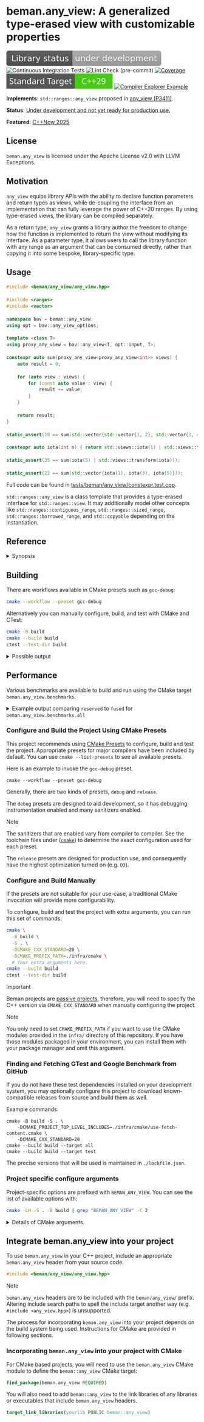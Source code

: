 # beman.any_view: A generalized type-erased view with customizable properties

<!--
SPDX-License-Identifier: Apache-2.0 WITH LLVM-exception
-->

![Library Status](https://raw.githubusercontent.com/bemanproject/beman/refs/heads/main/images/badges/beman_badge-beman_library_under_development.svg) ![Continuous Integration Tests](https://github.com/bemanproject/any_view/actions/workflows/ci_tests.yml/badge.svg) ![Lint Check (pre-commit)](https://github.com/bemanproject/any_view/actions/workflows/pre-commit.yml/badge.svg) [![Coverage](https://coveralls.io/repos/github/bemanproject/any_view/badge.svg?branch=main)](https://coveralls.io/github/bemanproject/any_view?branch=main) ![Standard Target](https://github.com/bemanproject/beman/blob/main/images/badges/cpp29.svg) [![Compiler Explorer Example](https://img.shields.io/badge/Try%20it%20on%20Compiler%20Explorer-grey?logo=compilerexplorer&logoColor=67c52a)](https://godbolt.org/z/f6To9fKs4)

**Implements**: `std::ranges::any_view` proposed in [any_view (P3411)](https://wg21.link/p3411).

**Status**: [Under development and not yet ready for production use.](https://github.com/bemanproject/beman/blob/main/docs/beman_library_maturity_model.md#under-development-and-not-yet-ready-for-production-use)

**Featured**: [C++Now 2025](https://schedule.cppnow.org/wp-content/uploads/2025/03/A-View-for-Any-Occasion.pdf)

## License

`beman.any_view` is licensed under the Apache License v2.0 with LLVM Exceptions.

## Motivation

`any_view` equips library APIs with the ability to declare function parameters and return types as views, while
de-coupling the interface from an implementation that can fully leverage the power of C++20 ranges. By using
type-erased views, the library can be compiled separately.

As a return type, `any_view` grants a library author the freedom to change how the function is implemented to return
the view without modifying its interface. As a parameter type, it allows users to call the library function with any
range as an argument that can be consumed directly, rather than copying it into some bespoke, library-specific type.

## Usage

```cpp
#include <beman/any_view/any_view.hpp>

#include <ranges>
#include <vector>

namespace bav = beman::any_view;
using opt = bav::any_view_options;

template <class T>
using proxy_any_view = bav::any_view<T, opt::input, T>;

constexpr auto sum(proxy_any_view<proxy_any_view<int>> views) {
    auto result = 0;

    for (auto view : views) {
        for (const auto value : view) {
            result += value;
        }
    }

    return result;
}

static_assert(10 == sum(std::vector{std::vector{1, 2}, std::vector{3, 4}}));

constexpr auto iota(int n) { return std::views::iota(1) | std::views::take(n); };

static_assert(35 == sum(iota(5) | std::views::transform(iota)));

static_assert(22 == sum(std::vector{iota(1), iota(3), iota(5)}));
```

Full code can be found in [tests/beman/any_view/constexpr.test.cpp](tests/beman/any_view/constexpr.test.cpp).

`std::ranges::any_view` is a class template that provides a type-erased interface for `std::ranges::view`.
It may additionally model other concepts like `std::ranges::contiguous_range`, `std::ranges::sized_range`,
`std::ranges::borrowed_range`, and `std::copyable` depending on the instantiation.

## Reference

<details>
<summary>Synopsis</summary>

```cpp
namespace beman::any_view {

// [range.any]
enum class any_view_options {
    input         = 0b00000001,
    forward       = 0b00000011,
    bidirectional = 0b00000111,
    random_access = 0b00001111,
    contiguous    = 0b00011111,
    sized         = 0b00100000,
    borrowed      = 0b01000000,
    copyable      = 0b10000000,
};

constexpr any_view_options operator|(any_view_options, any_view_options) noexcept;
constexpr any_view_options operator&(any_view_options, any_view_options) noexcept;

template <class T>
struct /*rvalue-ref*/ {
    using type = T;
};

template <class T>
struct /*rvalue-ref*/<T&> {
    using type = T&&;
};

template <class T>
using /*rvalue-ref-t*/ = /*rvalue-ref*/<T>::type;

template <class RangeT, class AnyViewT>
concept ext_any_compatible_viewable_range = /* ... */;

template <class ElementT,
          any_view_options OptsV = any_view_options::input,
          class RefT             = ElementT&,
          class RValueRefT       = /*as-rvalue-t*/<RefT>,
          class DiffT            = std::ptrdiff_t>
class any_view : public std::ranges::view_interface<any_view<ElementT, OptsV, RefT, RValueRefT, DiffT>> {
    class iterator; // exposition-only
    class sentinel; // exposition-only

  public:
    // [range.any.ctor]
    template <class RangeT>
    constexpr any_view(RangeT&& range);
    constexpr any_view(const any_view&);
    constexpr any_view(any_view&&) noexcept;

    constexpr any_view& operator=(const any_view&);
    constexpr any_view& operator=(any_view&&) noexcept;

    constexpr ~any_view();

    // [range.any.access]
    constexpr iterator begin();

    constexpr sentinel end();

    constexpr std::make_unsigned_t<DiffT> size() const;

    // [range.any.swap]
    constexpr void swap(any_view&) noexcept;

    constexpr friend void swap(any_view&, any_view&) noexcept;
};

} // namespace beman::any_view

template <class ElementT, beman::any_view::any_view_options OptsV, class RefT, class RValueRefT, class DiffT>
inline constexpr bool std::ranges::enable_borrowed_range<
    beman::any_view::any_view<ElementT, OptsV, RefT, RValueRefT, DiffT>> =
        bool(OptsV & beman::any_view::any_view_options::borrowed);
```

</details>

## Building

There are workflows available in CMake presets such as `gcc-debug`:

```bash
cmake --workflow --preset gcc-debug
```

Alternatively you can manually configure, build, and test with CMake and CTest:

```bash
cmake -B build
cmake --build build
ctest --test-dir build
```

<details>
<summary>Possible output</summary>

```text
Executing workflow step 1 of 3: configure preset "gcc-debug"

Preset CMake variables:

  BEMAN_BUILDSYS_SANITIZER="MaxSan"
  CMAKE_BUILD_TYPE="Debug"
  CMAKE_EXPORT_COMPILE_COMMANDS:BOOL="TRUE"
  CMAKE_TOOLCHAIN_FILE="cmake/gnu-toolchain.cmake"

-- The CXX compiler identification is GNU 15.0.0
-- Detecting CXX compiler ABI info
-- Detecting CXX compiler ABI info - done
-- Check for working CXX compiler: /usr/bin/g++ - skipped
-- Detecting CXX compile features
-- Detecting CXX compile features - done
-- The C compiler identification is GNU 15.0.0
-- Detecting C compiler ABI info
-- Detecting C compiler ABI info - done
-- Check for working C compiler: /usr/bin/gcc - skipped
-- Detecting C compile features
-- Detecting C compile features - done
-- Found Python3: /usr/bin/python3.12 (found version "3.12.7") found components: Interpreter
-- Performing Test CMAKE_HAVE_LIBC_PTHREAD
-- Performing Test CMAKE_HAVE_LIBC_PTHREAD - Success
-- Found Threads: TRUE
-- Configuring done (2.7s)
-- Generating done (0.0s)
-- Build files have been written to: /home/patrick/projects/any_view/build/gcc-debug

Executing workflow step 2 of 3: build preset "gcc-debug"

[12/12] Linking CXX executable tests/beman/any_view/beman.any_view.tests.constexpr

Executing workflow step 3 of 3: test preset "gcc-debug"

Test project /home/patrick/projects/any_view/build/gcc-debug
      Start  1: ConceptsTest.iterator_concept
 1/21 Test  #1: ConceptsTest.iterator_concept ...................   Passed    0.01 sec
      Start  2: ConceptsTest.sized_concept
 2/21 Test  #2: ConceptsTest.sized_concept ......................   Passed    0.01 sec
      Start  3: ConceptsTest.borrowed_concept
 3/21 Test  #3: ConceptsTest.borrowed_concept ...................   Passed    0.01 sec
      Start  4: ConceptsTest.copyable_concept
 4/21 Test  #4: ConceptsTest.copyable_concept ...................   Passed    0.01 sec
      Start  5: ConstexprTest.sum_vector_of_vector
 5/21 Test  #5: ConstexprTest.sum_vector_of_vector ..............   Passed    0.01 sec
      Start  6: ConstexprTest.sum_transform_view_of_iota_view
 6/21 Test  #6: ConstexprTest.sum_transform_view_of_iota_view ...   Passed    0.01 sec
      Start  7: ConstexprTest.sum_vector_of_iota_view
 7/21 Test  #7: ConstexprTest.sum_vector_of_iota_view ...........   Passed    0.01 sec
      Start  8: ConstexprTest.sort_vector
 8/21 Test  #8: ConstexprTest.sort_vector .......................   Passed    0.01 sec
      Start  9: SfinaeTest.istream_view
 9/21 Test  #9: SfinaeTest.istream_view .........................   Passed    0.01 sec
      Start 10: SfinaeTest.forward_list
10/21 Test #10: SfinaeTest.forward_list .........................   Passed    0.01 sec
      Start 11: SfinaeTest.list
11/21 Test #11: SfinaeTest.list .................................   Passed    0.01 sec
      Start 12: SfinaeTest.deque
12/21 Test #12: SfinaeTest.deque ................................   Passed    0.01 sec
      Start 13: SfinaeTest.vector
13/21 Test #13: SfinaeTest.vector ...............................   Passed    0.01 sec
      Start 14: SfinaeTest.vector_of_bool
14/21 Test #14: SfinaeTest.vector_of_bool .......................   Passed    0.01 sec
      Start 15: SfinaeTest.span
15/21 Test #15: SfinaeTest.span .................................   Passed    0.01 sec
      Start 16: TypeTraitsTest.value_type
16/21 Test #16: TypeTraitsTest.value_type .......................   Passed    0.01 sec
      Start 17: TypeTraitsTest.reference_type
17/21 Test #17: TypeTraitsTest.reference_type ...................   Passed    0.01 sec
      Start 18: TypeTraitsTest.rvalue_reference_type
18/21 Test #18: TypeTraitsTest.rvalue_reference_type ............   Passed    0.01 sec
      Start 19: TypeTraitsTest.difference_type
19/21 Test #19: TypeTraitsTest.difference_type ..................   Passed    0.01 sec
      Start 20: TypeTraitsTest.size_type
20/21 Test #20: TypeTraitsTest.size_type ........................   Passed    0.01 sec
      Start 21: TypeTraitsTest.borrowed_iterator_type
21/21 Test #21: TypeTraitsTest.borrowed_iterator_type ...........   Passed    0.01 sec

100% tests passed, 0 tests failed out of 21

Total Test time (real) =   0.15 sec
```

</details>

## Performance

Various benchmarks are available to build and run using the CMake target `beman.any_view.benchmarks`.

<details>
<summary>Example output comparing <code>reserved</code> to <code>fused</code> for <code>beman.any_view.benchmarks.all</code></summary>

```text
+ cmake --build build --config Release --target beman.any_view.benchmarks.all
[27/27] Linking CXX executable tests/beman/any_view/beman.any_view.benchmarks.all
+ build/_deps/benchmark-src/tools/compare.py benchmarksfiltered build/tests/beman/any_view/beman.any_view.benchmarks.all reserved build/tests/beman/any_view/beman.any_view.benchmarks.all fused
RUNNING: build/tests/beman/any_view/beman.any_view.benchmarks.all --benchmark_filter=reserved
Run on (32 X 2419.2 MHz CPU s)
CPU Caches:
  L1 Data 48 KiB (x16)
  L1 Instruction 32 KiB (x16)
  L2 Unified 2048 KiB (x16)
  L3 Unified 36864 KiB (x1)
Load Average: 0.25, 0.17, 0.11
-----------------------------------------------------------------
Benchmark                       Time             CPU   Iterations
-----------------------------------------------------------------
BM_all_reserved/1024         1783 ns         1783 ns       389936
BM_all_reserved/2048         3839 ns         3839 ns       191729
BM_all_reserved/4096         7067 ns         7067 ns        89826
BM_all_reserved/8192        14756 ns        14756 ns        48245
BM_all_reserved/16384       30317 ns        30317 ns        23191
BM_all_reserved/32768       73651 ns        73650 ns         9626
BM_all_reserved/65536      215342 ns       215341 ns         3413
BM_all_reserved/131072     424794 ns       424793 ns         1654
BM_all_reserved/262144     887833 ns       887828 ns          789
RUNNING: build/tests/beman/any_view/beman.any_view.benchmarks.all --benchmark_filter=fused
Run on (32 X 2419.2 MHz CPU s)
CPU Caches:
  L1 Data 48 KiB (x16)
  L1 Instruction 32 KiB (x16)
  L2 Unified 2048 KiB (x16)
  L3 Unified 36864 KiB (x1)
Load Average: 0.31, 0.19, 0.11
--------------------------------------------------------------
Benchmark                    Time             CPU   Iterations
--------------------------------------------------------------
BM_all_fused/1024         1660 ns         1660 ns       437469
BM_all_fused/2048         3219 ns         3219 ns       210096
BM_all_fused/4096         7100 ns         7100 ns       100823
BM_all_fused/8192        15088 ns        15088 ns        45117
BM_all_fused/16384       33719 ns        33719 ns        21827
BM_all_fused/32768       72098 ns        72097 ns         9582
BM_all_fused/65536      150699 ns       150698 ns         4629
BM_all_fused/131072     316431 ns       316430 ns         2234
BM_all_fused/262144     583499 ns       583500 ns         1091
Comparing reserved (from build/tests/beman/any_view/beman.any_view.benchmarks.all) to fused (from build/tests/beman/any_view/beman.any_view.benchmarks.all)
Benchmark                                            Time             CPU      Time Old      Time New       CPU Old       CPU New
---------------------------------------------------------------------------------------------------------------------------------
BM_all_[reserved vs. fused]/1024                  -0.0689         -0.0689          1783          1660          1783          1660
BM_all_[reserved vs. fused]/2048                  -0.1615         -0.1615          3839          3219          3839          3219
BM_all_[reserved vs. fused]/4096                  +0.0047         +0.0047          7067          7100          7067          7100
BM_all_[reserved vs. fused]/8192                  +0.0225         +0.0225         14756         15088         14756         15088
BM_all_[reserved vs. fused]/16384                 +0.1122         +0.1122         30317         33719         30317         33719
BM_all_[reserved vs. fused]/32768                 -0.0211         -0.0211         73651         72098         73650         72097
BM_all_[reserved vs. fused]/65536                 -0.3002         -0.3002        215342        150699        215341        150698
BM_all_[reserved vs. fused]/131072                -0.2551         -0.2551        424794        316431        424793        316430
BM_all_[reserved vs. fused]/262144                -0.3428         -0.3428        887833        583499        887828        583500
OVERALL_GEOMEAN                                   -0.1255         -0.1255
```

</details>

### Configure and Build the Project Using CMake Presets

This project recommends using [CMake Presets](https://cmake.org/cmake/help/latest/manual/cmake-presets.7.html)
to configure, build and test the project.
Appropriate presets for major compilers have been included by default.
You can use `cmake --list-presets` to see all available presets.

Here is an example to invoke the `gcc-debug` preset.

```shell
cmake --workflow --preset gcc-debug
```

Generally, there are two kinds of presets, `debug` and `release`.

The `debug` presets are designed to aid development, so it has debugging
instrumentation enabled and many sanitizers enabled.

> [!NOTE]
>
> The sanitizers that are enabled vary from compiler to compiler.
> See the toolchain files under ([`cmake`](cmake/)) to determine the exact configuration used for each preset.

The `release` presets are designed for production use, and
consequently have the highest optimization turned on (e.g. `O3`).

### Configure and Build Manually

If the presets are not suitable for your use-case, a traditional CMake
invocation will provide more configurability.

To configure, build and test the project with extra arguments,
you can run this set of commands.

```bash
cmake \
  -B build \
  -S . \
  -DCMAKE_CXX_STANDARD=20 \
  -DCMAKE_PREFIX_PATH=./infra/cmake \
  # Your extra arguments here.
cmake --build build
ctest --test-dir build
```

> [!IMPORTANT]
>
> Beman projects are
> [passive projects](https://github.com/bemanproject/beman/blob/main/docs/beman_standard.md#cmake),
> therefore,
> you will need to specify the C++ version via `CMAKE_CXX_STANDARD`
> when manually configuring the project.


> [!NOTE]
>
> You only need to set `CMAKE_PREFIX_PATH` if you want to use the
> CMake modules provided in the `infra/` directory of this repository.
> If you have those modules packaged in your environment, you can install
> them with your package manager and omit this argument.

### Finding and Fetching GTest and Google Benchmark from GitHub

If you do not have these test dependencies installed on your development system, you may
optionally configure this project to download known-compatible releases from source and
build them as well.

Example commands:

```shell
cmake -B build -S . \
    -DCMAKE_PROJECT_TOP_LEVEL_INCLUDES=./infra/cmake/use-fetch-content.cmake \
    -DCMAKE_CXX_STANDARD=20
cmake --build build --target all
cmake --build build --target test
```

The precise versions that will be used is maintained in
`./lockfile.json`.

### Project specific configure arguments

Project-specific options are prefixed with `BEMAN_ANY_VIEW`.
You can see the list of available options with:

```bash
cmake -LH -S . -B build | grep "BEMAN_ANY_VIEW" -C 2
```

<details>

<summary> Details of CMake arguments. </summary>

#### `BEMAN_ANY_VIEW_BUILD_TESTS`

Enable building tests and test infrastructure. Default: ON.
Values: `{ ON, OFF }`.

You can configure the project to have this option turned off via:

```bash
cmake -B build -S . -DCMAKE_CXX_STANDARD=20 -DBEMAN_ANY_VIEW_BUILD_TESTS=OFF
```

> [!TIP]
> Because this project requires GoogleTest for running tests,
> disabling `BEMAN_ANY_VIEW_BUILD_TESTS` avoids the project from
> cloning GoogleTest from GitHub.

#### `BEMAN_ANY_VIEW_BUILD_EXAMPLES`

Enable building examples. Default: ON. Values: { ON, OFF }.


#### `BEMAN_ANY_VIEW_INSTALL_CONFIG_FILE_PACKAGE`

Enable installing the CMake config file package. Default: ON.
Values: { ON, OFF }.

This is required so that users of `beman.any_view` can use
`find_package(beman.any_view)` to locate the library.

</details>

## Integrate beman.any_view into your project

To use `beman.any_view` in your C++ project,
include an appropriate `beman.any_view` header from your source code.

```c++
#include <beman/any_view/any_view.hpp>
```

> [!NOTE]
>
> `beman.any_view` headers are to be included with the `beman/any_view/` prefix.
> Altering include search paths to spell the include target another way (e.g.
> `#include <any_view.hpp>`) is unsupported.

The process for incorporating `beman.any_view` into your project depends on the
build system being used. Instructions for CMake are provided in following sections.

### Incorporating `beman.any_view` into your project with CMake

For CMake based projects,
you will need to use the `beman.any_view` CMake module
to define the `beman::any_view` CMake target:

```cmake
find_package(beman.any_view REQUIRED)
```

You will also need to add `beman::any_view` to the link libraries of
any libraries or executables that include `beman.any_view` headers.

```cmake
target_link_libraries(yourlib PUBLIC beman::any_view)
```
